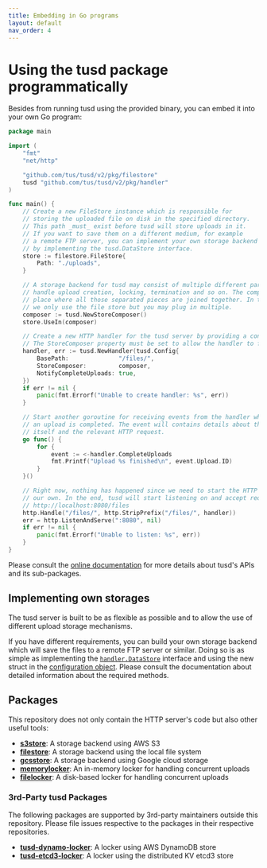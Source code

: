 ```yaml
---
title: Embedding in Go programs
layout: default
nav_order: 4
---
```


# Using the tusd package programmatically

Besides from running tusd using the provided binary, you can embed it into your own Go program:

```go
package main

import (
	"fmt"
	"net/http"

	"github.com/tus/tusd/v2/pkg/filestore"
	tusd "github.com/tus/tusd/v2/pkg/handler"
)

func main() {
	// Create a new FileStore instance which is responsible for
	// storing the uploaded file on disk in the specified directory.
	// This path _must_ exist before tusd will store uploads in it.
	// If you want to save them on a different medium, for example
	// a remote FTP server, you can implement your own storage backend
	// by implementing the tusd.DataStore interface.
	store := filestore.FileStore{
		Path: "./uploads",
	}

	// A storage backend for tusd may consist of multiple different parts which
	// handle upload creation, locking, termination and so on. The composer is a
	// place where all those separated pieces are joined together. In this example
	// we only use the file store but you may plug in multiple.
	composer := tusd.NewStoreComposer()
	store.UseIn(composer)

	// Create a new HTTP handler for the tusd server by providing a configuration.
	// The StoreComposer property must be set to allow the handler to function.
	handler, err := tusd.NewHandler(tusd.Config{
		BasePath:              "/files/",
		StoreComposer:         composer,
		NotifyCompleteUploads: true,
	})
	if err != nil {
		panic(fmt.Errorf("Unable to create handler: %s", err))
	}

	// Start another goroutine for receiving events from the handler whenever
	// an upload is completed. The event will contains details about the upload
	// itself and the relevant HTTP request.
	go func() {
		for {
			event := <-handler.CompleteUploads
			fmt.Printf("Upload %s finished\n", event.Upload.ID)
		}
	}()

	// Right now, nothing has happened since we need to start the HTTP server on
	// our own. In the end, tusd will start listening on and accept request at
	// http://localhost:8080/files
	http.Handle("/files/", http.StripPrefix("/files/", handler))
	err = http.ListenAndServe(":8080", nil)
	if err != nil {
		panic(fmt.Errorf("Unable to listen: %s", err))
	}
}

```

Please consult the [online documentation](https://pkg.go.dev/github.com/tus/tusd/v2/pkg) for more details about tusd's APIs and its sub-packages.

## Implementing own storages

The tusd server is built to be as flexible as possible and to allow the use of different upload storage mechanisms.

If you have different requirements, you can build your own storage backend which will save the files to a remote FTP server or similar. Doing so is as simple as implementing the [`handler.DataStore`](https://pkg.go.dev/github.com/tus/tusd/v2/pkg/handler#DataStore) interface and using the new struct in the [configuration object](https://pkg.go.dev/github.com/tus/tusd/v2/pkg/handler#Config). Please consult the documentation about detailed information about the required methods.

## Packages

This repository does not only contain the HTTP server's code but also other
useful tools:

* [**s3store**](https://pkg.go.dev/github.com/tus/tusd/v2/pkg/s3store): A storage backend using AWS S3
* [**filestore**](https://pkg.go.dev/github.com/tus/tusd/v2/pkg/filestore): A storage backend using the local file system
* [**gcsstore**](https://pkg.go.dev/github.com/tus/tusd/v2/pkg/gcsstore): A storage backend using Google cloud storage
* [**memorylocker**](https://pkg.go.dev/github.com/tus/tusd/v2/pkg/memorylocker): An in-memory locker for handling concurrent uploads
* [**filelocker**](https://pkg.go.dev/github.com/tus/tusd/v2/pkg/filelocker): A disk-based locker for handling concurrent uploads

### 3rd-Party tusd Packages

The following packages are supported by 3rd-party maintainers outside this repository. Please file issues respective to the packages in their respective repositories.

* [**tusd-dynamo-locker**](https://github.com/chen-anders/tusd-dynamo-locker): A locker using AWS DynamoDB store
* [**tusd-etcd3-locker**](https://github.com/tus/tusd-etcd3-locker): A locker using the distributed KV etcd3 store
